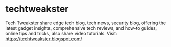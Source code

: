 # techtweakster
Tech Tweakster share edge tech blog, tech news, security blog, offering the latest gadget insights, comprehensive tech reviews, and how-to guides, online tips and tricks, also share video tutorials.
Visit: https://techtweakster.blogspot.com/
